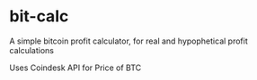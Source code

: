 # bit-calc
A simple bitcoin profit calculator, for real and hypophetical profit calculations


Uses Coindesk API for Price of BTC
